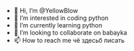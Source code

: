 - 👋 Hi, I’m @YellowBlow
- 👀 I’m interested in coding python
- 🌱 I’m currently learning python
- 💞️ I’m looking to collaborate on babayka
- 📫 How to reach me чё здесьб писать

<!---
YellowBlow/YellowBlow is a ✨ special ✨ repository because its `README.md` (this file) appears on your GitHub profile.
You can click the Preview link to take a look at your changes.
--->
